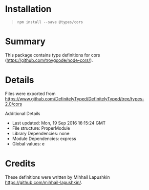 # Installation
> `npm install --save @types/cors`

# Summary
This package contains type definitions for cors (https://github.com/troygoode/node-cors/).

# Details
Files were exported from https://www.github.com/DefinitelyTyped/DefinitelyTyped/tree/types-2.0/cors

Additional Details
 * Last updated: Mon, 19 Sep 2016 16:15:24 GMT
 * File structure: ProperModule
 * Library Dependencies: none
 * Module Dependencies: express
 * Global values: e

# Credits
These definitions were written by Mihhail Lapushkin <https://github.com/mihhail-lapushkin/>.
